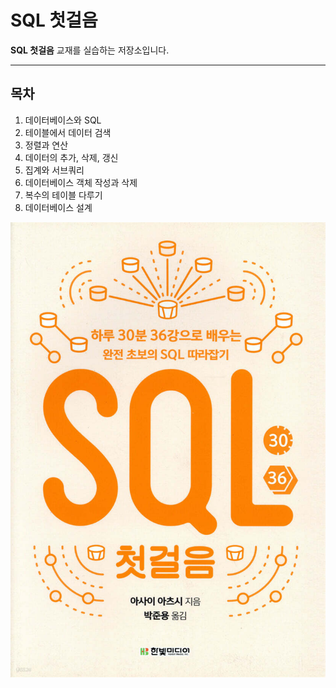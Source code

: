 # SQL 첫걸음

**SQL 첫걸음** 교재를 실습하는 저장소입니다.

---
## 목차

1. 데이터베이스와 SQL
2. 테이블에서 데이터 검색
3. 정렬과 연산
4. 데이터의 추가, 삭제, 갱신
5. 집계와 서브쿼리
6. 데이터베이스 객체 작성과 삭제
7. 복수의 테이블 다루기
8. 데이터베이스 설계

![표지사진](./SQL첫걸음.jpeg)
